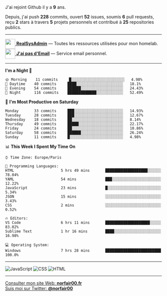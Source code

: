 J'ai rejoint Github il y a **9** ans.

Depuis, j'ai push **228** commits, ouvert **52** issues, soumis **6** pull requests, reçu **2** stars à travers **5** projets personnels et contribué à **25** repositories publics.

---

[<img src="https://avatars2.githubusercontent.com/u/64165263?s=96&v=4" width="32" height="32" align="center"> **RealSysAdmin**](https://github.com/realsysadmin-icu) — Toutes les ressources utilisées pour mon homelab.  
[<img src="https://avatars1.githubusercontent.com/u/65110091?s=96&v=4" width="32" height="32" align="center"> **J'ai pas d'Email**](https://github.com/jaipasdemail) — Service email personnel.  

---

<!--START_SECTION:waka-->
**I'm a Night 🦉** 

```text
🌞 Morning    11 commits     █░░░░░░░░░░░░░░░░░░░░░░░░   4.98% 
🌆 Daytime    40 commits     ████░░░░░░░░░░░░░░░░░░░░░   18.1% 
🌃 Evening    54 commits     ██████░░░░░░░░░░░░░░░░░░░   24.43% 
🌙 Night      116 commits    █████████████░░░░░░░░░░░░   52.49%

```
📅 **I'm Most Productive on Saturday** 

```text
Monday       33 commits     ███░░░░░░░░░░░░░░░░░░░░░░   14.93% 
Tuesday      28 commits     ███░░░░░░░░░░░░░░░░░░░░░░   12.67% 
Wednesday    18 commits     ██░░░░░░░░░░░░░░░░░░░░░░░   8.14% 
Thursday     49 commits     █████░░░░░░░░░░░░░░░░░░░░   22.17% 
Friday       24 commits     ██░░░░░░░░░░░░░░░░░░░░░░░   10.86% 
Saturday     58 commits     ██████░░░░░░░░░░░░░░░░░░░   26.24% 
Sunday       11 commits     █░░░░░░░░░░░░░░░░░░░░░░░░   4.98%

```


📊 **This Week I Spent My Time On** 

```text
⌚︎ Time Zone: Europe/Paris

💬 Programming Languages: 
HTML                     5 hrs 49 mins       ███████████████████░░░░░░   78.04% 
YAML                     54 mins             ███░░░░░░░░░░░░░░░░░░░░░░   12.22% 
JavaScript               23 mins             █░░░░░░░░░░░░░░░░░░░░░░░░   5.34% 
JSON                     15 mins             ░░░░░░░░░░░░░░░░░░░░░░░░░   3.43% 
CSS                      2 mins              ░░░░░░░░░░░░░░░░░░░░░░░░░   0.52%

🔥 Editors: 
VS Code                  6 hrs 11 mins       ████████████████████░░░░░   83.02% 
Sublime Text             1 hr 16 mins        ████░░░░░░░░░░░░░░░░░░░░░   16.98%

💻 Operating System: 
Windows                  7 hrs 28 mins       █████████████████████████   100.0%

```


<!--END_SECTION:waka-->

---

![JavaScript](https://img.shields.io/static/v1?style=for-the-badge&label=JavaScript&color=555&labelColor=%23f1e05a&message=67.7%25)
![CSS](https://img.shields.io/static/v1?style=for-the-badge&label=CSS&color=555&labelColor=%23563d7c&message=18.8%25)
![HTML](https://img.shields.io/static/v1?style=for-the-badge&label=HTML&color=555&labelColor=%23e34c26&message=13.4%25)

---

[Consulter mon site Web: **norfair00.fr**](https://norfair00.fr/)  
[Suis moi sur Twitter: **@norfair00**](https://twitter.com/norfair00)
